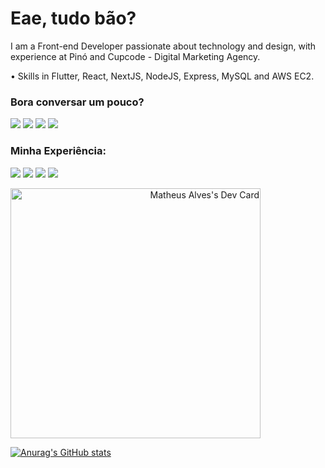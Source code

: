 # Eae, tudo bão?
I am a Front-end Developer passionate about technology and design, with experience at Pinó and Cupcode - Digital Marketing Agency.

• Skills in Flutter, React, NextJS, NodeJS, Express, MySQL and AWS EC2.

### Bora conversar um pouco?
<p align="left">
  <a href="https://mail.google.com/mail/u/matheus2ep@gmail.com" alt="Gmail">
  <img src="https://img.shields.io/badge/-Gmail-FF0000?style=flat-square&labelColor=FF0000&logo=gmail&logoColor=white&link=https://mail.google.com/mail/u/matheus2ep@gmail.com" /></a>

  <a href="https://www.linkedin.com/in/matheus-alves-dev/?lipi=urn%3Ali%3Apage%3Ad_flagship3_my_premium%3Bg3vju6WuSpu9dEJuEDnMug%3D%3D" alt="Linkedin">
  <img src="https://img.shields.io/badge/-Linkedin-0e76a8?style=flat-square&logo=Linkedin&logoColor=white&link=https://www.linkedin.com/in/matheus-alves-dev/?lipi=urn%3Ali%3Apage%3Ad_flagship3_my_premium%3Bg3vju6WuSpu9dEJuEDnMug%3D%3D" /></a>

  <a href="https://api.whatsapp.com/send?phone=5584994633769" alt="WhatsApp">
  <img src="https://img.shields.io/badge/-WhatsApp-25d366?style=flat-square&labelColor=25d366&logo=whatsapp&logoColor=white&link=https://api.whatsapp.com/send?phone=5584994633769"/></a>
  
  <a href="https://www.instagram.com/matheus_alvesdg" alt="Instagram">
  <img src="https://img.shields.io/badge/-Instagram-DF0174?style=flat-square&labelColor=DF0174&logo=instagram&logoColor=white&link=https://www.instagram.com/matheus_alvesdg/"/></a>
</p>  


### Minha Experiência:
<p align="left">
  <img src="https://img.shields.io/badge/HTML-239120?style=for-the-badge&logo=html5&logoColor=white"/>
  <img src="https://img.shields.io/badge/CSS3-1572B6?style=for-the-badge&logo=css3&logoColor=white"/>
  <img src="https://img.shields.io/badge/JavaScript-323330?style=for-the-badge&logo=javascript&logoColor=F7DF1E"/>
  <img src="https://img.shields.io/badge/Node.js-43853D?style=for-the-badge&logo=node.js&logoColor=white"/>
</p> 

<a align="right" href="https://app.daily.dev/Matpdev"><img src="https://api.daily.dev/devcards/82cc0c55a2cb4ae4830eaf37ddd9aa05.png?r=xhk" width="400" alt="Matheus Alves's Dev Card"/></a>

[![Anurag's GitHub stats](https://github-readme-stats.vercel.app/api?username=matpdev&show_icons=true&theme=synthwave)](https://github.com/anuraghazra/github-readme-stats) 
<!--[![Top Langs](https://github-readme-stats.vercel.app/api/top-langs/?username=matpdev&layout=compact)](https://github.com/anuraghazra/github-readme-stats)-->
